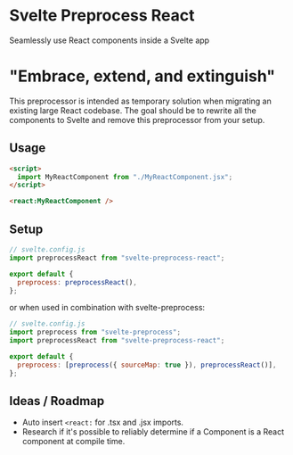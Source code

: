 # Svelte Preprocess React

Seamlessly use React components inside a Svelte app

# "Embrace, extend, and extinguish"

This preprocessor is intended as temporary solution when migrating an existing large React codebase.
The goal should be to rewrite all the components to Svelte and remove this preprocessor from your setup.

## Usage

```html
<script>
  import MyReactComponent from "./MyReactComponent.jsx";
</script>

<react:MyReactComponent />
```

## Setup

```js
// svelte.config.js
import preprocessReact from "svelte-preprocess-react";

export default {
  preprocess: preprocessReact(),
};
```

or when used in combination with svelte-preprocess:

```js
// svelte.config.js
import preprocess from "svelte-preprocess";
import preprocessReact from "svelte-preprocess-react";

export default {
  preprocess: [preprocess({ sourceMap: true }), preprocessReact()],
};
```

## Ideas / Roadmap

- Auto insert `<react:` for .tsx and .jsx imports.
- Research if it's possible to reliably determine if a Component is a React component at compile time.
